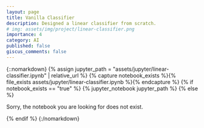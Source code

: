 ```yaml
---
layout: page
title: Vanilla Classifier
description: Designed a linear classifier from scratch. 
# img: assets/img/project/linear-classifier.png
importance: 4
category: AI
published: false
giscus_comments: false
---
```


{::nomarkdown}
{% assign jupyter_path = "assets/jupyter/linear-classifier.ipynb" | relative_url %}
{% capture notebook_exists %}{% file_exists assets/jupyter/linear-classifier.ipynb %}{% endcapture %}
{% if notebook_exists == "true" %}
{% jupyter_notebook jupyter_path %}
{% else %}

<p>Sorry, the notebook you are looking for does not exist.</p>
{% endif %}
{:/nomarkdown}